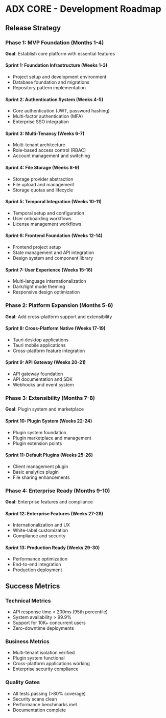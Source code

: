 # ADX CORE - Development Roadmap

## Release Strategy

### Phase 1: MVP Foundation (Months 1-4)
**Goal**: Establish core platform with essential features

#### Sprint 1: Foundation Infrastructure (Weeks 1-3)
- Project setup and development environment
- Database foundation and migrations
- Repository pattern implementation

#### Sprint 2: Authentication System (Weeks 4-5)
- Core authentication (JWT, password hashing)
- Multi-factor authentication (MFA)
- Enterprise SSO integration

#### Sprint 3: Multi-Tenancy (Weeks 6-7)
- Multi-tenant architecture
- Role-based access control (RBAC)
- Account management and switching

#### Sprint 4: File Storage (Weeks 8-9)
- Storage provider abstraction
- File upload and management
- Storage quotas and lifecycle

#### Sprint 5: Temporal Integration (Weeks 10-11)
- Temporal setup and configuration
- User onboarding workflows
- License management workflows

#### Sprint 6: Frontend Foundation (Weeks 12-14)
- Frontend project setup
- State management and API integration
- Design system and component library

#### Sprint 7: User Experience (Weeks 15-16)
- Multi-language internationalization
- Dark/light mode theming
- Responsive design optimization

### Phase 2: Platform Expansion (Months 5-6)
**Goal**: Add cross-platform support and extensibility

#### Sprint 8: Cross-Platform Native (Weeks 17-19)
- Tauri desktop applications
- Tauri mobile applications
- Cross-platform feature integration

#### Sprint 9: API Gateway (Weeks 20-21)
- API gateway foundation
- API documentation and SDK
- Webhooks and event system

### Phase 3: Extensibility (Months 7-8)
**Goal**: Plugin system and marketplace

#### Sprint 10: Plugin System (Weeks 22-24)
- Plugin system foundation
- Plugin marketplace and management
- Plugin extension points

#### Sprint 11: Default Plugins (Weeks 25-26)
- Client management plugin
- Basic analytics plugin
- File sharing enhancements

### Phase 4: Enterprise Ready (Months 9-10)
**Goal**: Enterprise features and compliance

#### Sprint 12: Enterprise Features (Weeks 27-28)
- Internationalization and UX
- White-label customization
- Compliance and security

#### Sprint 13: Production Ready (Weeks 29-30)
- Performance optimization
- End-to-end integration
- Production deployment

## Success Metrics

### Technical Metrics
- API response time < 200ms (95th percentile)
- System availability > 99.9%
- Support for 10K+ concurrent users
- Zero-downtime deployments

### Business Metrics
- Multi-tenant isolation verified
- Plugin system functional
- Cross-platform applications working
- Enterprise security compliance

### Quality Gates
- All tests passing (>80% coverage)
- Security scans clean
- Performance benchmarks met
- Documentation complete